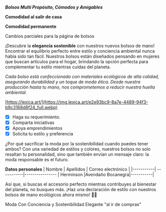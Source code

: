 ***Bolsos Multi Propósito, Cómodos y Amigables***

**Comodidad al salir de casa**

**Comodidad permanente**

Cambios parciales para la página de bolsos

¡Descubre la **elegancia sostenible** con nuestros nuevos bolsos de mano! Encontrar el equilibrio perfecto entre estilo y conciencia ambiental nunca había sido tan fácil. Nuestros bolsos están diseñados pensando en mujeres que buscan artículos para el hogar, brindando la opción perfecta para complementar tu estilo mientras cuidas del planeta.

*Cada bolso está confeccionado con materiales ecológicos de alta calidad, asegurando durabilidad y un toque de moda ética. Desde nuestra producción hasta tu mano, nos comprometemos a reducir nuestra huella ambiental.*

[https://lexica.art/](https://img.lexica.art/e2e93bc9-8a7e-4489-94f3-b9c3168d8f24_full.webp)

- [X] Haga su requerimiento.
- [X] Comparta iniciativas
- [X] Apoya emprendimientos
- [X] Solicita tu estilo y preferencia

¿Por qué sacrificar la moda por la sostenibilidad cuando puedes tener ambos? Con una variedad de estilos y colores, nuestros bolsos no solo resaltan tu personalidad, sino que también envían un mensaje claro: la moda responsable es el futuro. 

 **Datos personales**
| Nombre | Apellidos | Correo electrónico |
|-----------| -----------|----------------
| Herminson |Avendaño Bocanegra|-----------|

Así que, si buscas el accesorio perfecto mientras contribuyes al bienestar del planeta, no busques más. ¡Haz una declaración de estilo con nuestros bolsos de mano ecológicos ahora mismo! 🌿👜

 Moda Con Conciencia y Sostenibilidad Elegante "al ir de compras"
 
